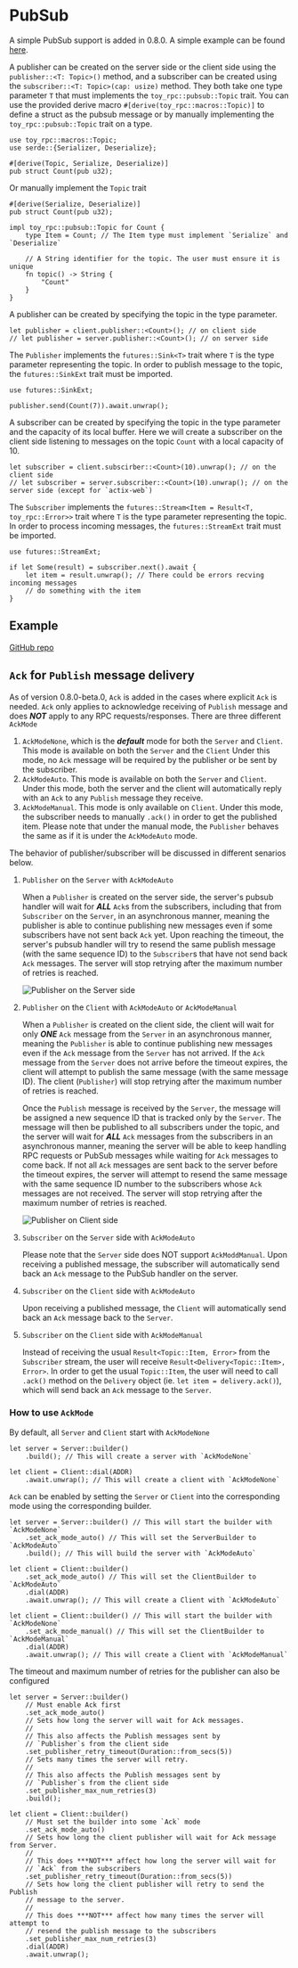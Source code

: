 # PubSub

A simple PubSub support is added in 0.8.0. A simple example can be found [here](https://github.com/minghuaw/toy-rpc/tree/main/examples/tokio_pubsub).

A publisher can be created on the server side or the client side using the `publisher::<T: Topic>()` method, and a subscriber can be created using the `subscriber::<T: Topic>(cap: usize)` method. They both take one type parameter `T` that must implements the `toy_rpc::pubsub::Topic` trait. You can use the provided derive macro `#[derive(toy_rpc::macros::Topic)]` to define a struct as the pubsub message or by manually implementing the `toy_rpc::pubsub::Topic` trait on a type.

```rust,noplaypen
use toy_rpc::macros::Topic;
use serde::{Serializer, Deserialize};

#[derive(Topic, Serialize, Deserialize)]
pub struct Count(pub u32);
```

Or manually implement the `Topic` trait

```rust,noplaypen
#[derive(Serialize, Deserialize)]
pub struct Count(pub u32);

impl toy_rpc::pubsub::Topic for Count {
    type Item = Count; // The Item type must implement `Serialize` and `Deserialize`

    // A String identifier for the topic. The user must ensure it is unique
    fn topic() -> String {
        "Count"
    }
}
```

A publisher can be created by specifying the topic in the type parameter.

```rust,noplaypen 
let publisher = client.publisher::<Count>(); // on client side
// let publisher = server.publisher::<Count>(); // on server side
```

The `Publisher` implements the `futures::Sink<T>` trait where `T` is the type parameter representing the topic. In order to publish message to the topic, the `futures::SinkExt` trait must be imported.

```rust,noplaypen  
use futures::SinkExt;

publisher.send(Count(7)).await.unwrap();
```

A subscriber can be created by specifying the topic in the type parameter and the capacity of its local buffer. Here we will create a subscriber on the client side listening to messages on the topic `Count` with a local capacity of 10.

```rust,noplaypen 
let subscriber = client.subscirber::<Count>(10).unwrap(); // on the client side
// let subscriber = server.subscriber::<Count>(10).unwrap(); // on the server side (except for `actix-web`)
```

The `Subscriber` implements the `futures::Stream<Item = Result<T, toy_rpc::Error>>` trait where `T` is the type parameter representing the topic. In order to process incoming messages, the `futures::StreamExt` trait must be imported.

```rust,noplaypen 
use futures::StreamExt;

if let Some(result) = subscriber.next().await {
    let item = result.unwrap(); // There could be errors recving incoming messages
    // do something with the item
}
```

## Example

[GitHub repo](https://github.com/minghuaw/toy-rpc/tree/main/examples/tokio_pubsub)

## `Ack` for `Publish` message delivery

As of version 0.8.0-beta.0, `Ack` is added in the cases where explicit `Ack` is needed. `Ack` only applies to acknowledge receiving of `Publish` message and does ***NOT*** apply to any RPC requests/responses. There are three different `AckMode`

  1. `AckModeNone`, which is the ***default*** mode for both the `Server` and `Client`. This mode is available on both the `Server` and the `Client` Under this mode, no `Ack` message will be required by the publisher or be sent by the subscriber.
  2. `AckModeAuto`. This mode is available on both the `Server` and `Client`. Under this mode, both the server and the client will automatically reply with an `Ack` to any `Publish` message they receive.
  3. `AckModeManual`. This mode is only available on `Client`. Under this mode, the subscriber needs to manually `.ack()` in order to get the published item. Please note that under the manual mode, the `Publisher` behaves the same as if it is under the `AckModeAuto` mode.


The behavior of publisher/subscriber will be discussed in different senarios below.

1. `Publisher` on the `Server` with `AckModeAuto`

    When a `Publisher` is created on the server side, the server's pubsub handler will wait for ***ALL*** `Ack`s from the subscribers, including that from `Subscriber` on the `Server`, in an asynchronous manner, meaning the publisher is able to continue publishing new messages even if some subscribers have not sent back `Ack` yet. Upon reaching the timeout, the server's pubsub handler will try to resend the same publish message (with the same sequence ID) to the `Subscriber`s that have not send back `Ack` messages. The server will stop retrying after the maximum number of retries is reached.
    
    ![Publisher on the Server side](./assets/publisher_on_server.png)

2. `Publisher` on the `Client` with `AckModeAuto` or `AckModeManual`

    When a `Publisher` is created on the client side, the client will wait for only ***ONE*** `Ack` message from the `Server` in an asynchronous manner, meaning the `Publisher` is able to continue publishing  new messages even if the `Ack` message from the `Server` has not arrived. If the `Ack` message from the `Server` does not arrive before the timeout expires, the client will attempt to publish the same message (with the same message ID). The client (`Publisher`) will stop retrying after the maximum number of retries is reached. 

    Once the `Publish` message is received by the `Server`, the message will be assigned a new sequence ID that is tracked only by the `Server`. The message will then be published to all subscribers under the topic, and the server will wait for ***ALL*** `Ack` messages from the subscribers in an asynchronous manner, meaning the server will be able to keep handling RPC requests or PubSub messages while waiting for `Ack` messages to come back. If not all `Ack` messages are sent back to the server before the timeout expires, the server will attempt to resend the same message with the same sequence ID number to the subscribers whose `Ack` messages are not received. The server will stop retrying after the maximum number of retries is reached.

    ![Publisher on Client side](./assets/publisher_on_client.png)

3. `Subscriber` on the `Server` side with `AckModeAuto`

    Please note that the `Server` side does NOT support `AckModdManual`. Upon receiving a published message, the subscriber will automatically send back an `Ack` message to the PubSub handler on the server.

4. `Subscriber` on the `Client` side with `AckModeAuto`

    Upon receiving a published message, the `Client` will automatically send back an `Ack` message back to the `Server`.

5. `Subscriber` on the `Client` side with `AckModeManual`

    Instead of receiving the usual `Result<Topic::Item, Error>` from the `Subscriber` stream, the user will receive `Result<Delivery<Topic::Item>, Error>`. In order to get the usual `Topic::Item`, the user will need to call `.ack()` method on the `Delivery` object (ie. `let item = delivery.ack()`), which will send back an `Ack` message to the `Server`.

### How to use `AckMode`

By default, all `Server` and `Client` start with `AckModeNone`

```rust,noplaypen
let server = Server::builder()
    .build(); // This will create a server with `AckModeNone`

let client = Client::dial(ADDR)
    .await.unwrap(); // This will create a client with `AckModeNone`
```

`Ack` can be enabled by setting the `Server` or `Client` into the corresponding mode using the corresponding builder.

```rust,noplaypen
let server = Server::builder() // This will start the builder with `AckModeNone`
    .set_ack_mode_auto() // This will set the ServerBuilder to `AckModeAuto`
    .build(); // This will build the server with `AckModeAuto`

let client = Client::builder()
    .set_ack_mode_auto() // This will set the ClientBuilder to `AckModeAuto`
    .dial(ADDR)
    .await.unwrap(); // This will create a Client with `AckModeAuto`

let client = Client::builder() // This will start the builder with `AckModeNone`
    .set_ack_mode_manual() // This will set the ClientBuilder to `AckModeManual`
    .dial(ADDR)
    .await.unwrap(); // This will create a Client with `AckModeManual`
```

The timeout and maximum number of retries for the publisher can also be configured

```rust,noplaypen
let server = Server::builder()
    // Must enable Ack first
    .set_ack_mode_auto() 
    // Sets how long the server will wait for Ack messages.
    //
    // This also affects the Publish messages sent by 
    // `Publisher`s from the client side
    .set_publisher_retry_timeout(Duration::from_secs(5))  
    // Sets many times the server will retry.
    // 
    // This also affects the Publish messages sent by 
    // `Publisher`s from the client side
    .set_publisher_max_num_retries(3)
    .build();

let client = Client::builder()
    // Must set the builder into some `Ack` mode
    .set_ack_mode_auto()
    // Sets how long the client publisher will wait for Ack message from Server.
    //
    // This does ***NOT*** affect how long the server will wait for 
    // `Ack` from the subscribers
    .set_publisher_retry_timeout(Duration::from_secs(5))
    // Sets how long the client publisher will retry to send the Publish 
    // message to the server.
    //
    // This does ***NOT*** affect how many times the server will attempt to 
    // resend the publish message to the subscribers
    .set_publisher_max_num_retries(3)
    .dial(ADDR)
    .await.unwrap();
```



    
